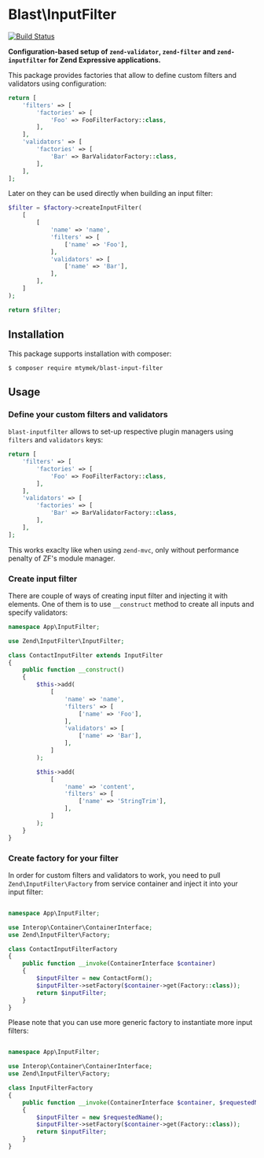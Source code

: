 Blast\InputFilter
=================

[![Build Status](https://travis-ci.org/mtymek/blast-input-filter.svg?branch=master)](https://travis-ci.org/mtymek/blast-input-filter)

**Configuration-based setup of `zend-validator`, `zend-filter` and `zend-inputfilter` for
Zend Expressive applications.**

This package provides factories that allow to define custom filters and validators using
configuration:

```php
return [
    'filters' => [
        'factories' => [
            'Foo' => FooFilterFactory::class,
        ],
    ],
    'validators' => [
        'factories' => [
            'Bar' => BarValidatorFactory::class,
        ],
    ],
];
```

Later on they can be used directly when building an input filter:

```php    
$filter = $factory->createInputFilter(
    [
        [
            'name' => 'name',
            'filters' => [
                ['name' => 'Foo'],
            ],
            'validators' => [
                ['name' => 'Bar'],
            ],
        ],        
    ]
);

return $filter;
```

## Installation

This package supports installation with composer:

```
$ composer require mtymek/blast-input-filter
```

## Usage

### Define your custom filters and validators

`blast-inputfilter` allows to set-up respective plugin managers using `filters`
and `validators` keys:

```php
return [
    'filters' => [
        'factories' => [
            'Foo' => FooFilterFactory::class,
        ],
    ],
    'validators' => [
        'factories' => [
            'Bar' => BarValidatorFactory::class,
        ],
    ],
];
```

This works exaclty like when using `zend-mvc`, only without performance penalty
of ZF's module manager.

### Create input filter

There are couple of ways of creating input filter and injecting it with elements. 
One of them is to use `__construct` method to create all inputs and specify validators:

```php
namespace App\InputFilter;

use Zend\InputFilter\InputFilter;

class ContactInputFilter extends InputFilter
{
    public function __construct()
    {
        $this->add(
            [
                'name' => 'name',
                'filters' => [
                    ['name' => 'Foo'],
                ],
                'validators' => [
                    ['name' => 'Bar'],
                ],
            ]
        );

        $this->add(
            [
                'name' => 'content',
                'filters' => [
                    ['name' => 'StringTrim'],
                ],
            ]
        );
    }
}
```

### Create factory for your filter

In order for custom filters and validators to work, you need to pull `Zend\InputFilter\Factory` 
from service container and inject it into your input filter:

```php

namespace App\InputFilter;

use Interop\Container\ContainerInterface;
use Zend\InputFilter\Factory;

class ContactInputFilterFactory
{
    public function __invoke(ContainerInterface $container)
    {
        $inputFilter = new ContactForm();
        $inputFilter->setFactory($container->get(Factory::class));
        return $inputFilter;
    }
}
```

Please note that you can use more generic factory to instantiate more input
filters:

```php

namespace App\InputFilter;

use Interop\Container\ContainerInterface;
use Zend\InputFilter\Factory;

class InputFilterFactory
{
    public function __invoke(ContainerInterface $container, $requestedName)
    {
        $inputFilter = new $requestedName();
        $inputFilter->setFactory($container->get(Factory::class));
        return $inputFilter;
    }
}
```
